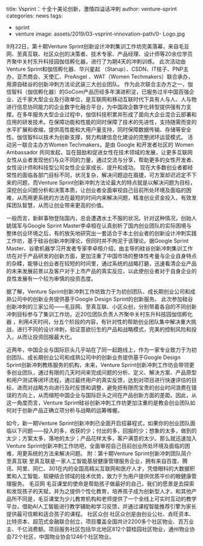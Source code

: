 title: Vsprint：十全十美论创新，激情四溢话冲刺
author: venture-sprint
categories: news
tags:
  - sprint
  - venture
image: assets/2019/03-vsprint-innovation-path/0- Logo.jpg

9月22日，第十期Venture Sprint创新设计冲刺集训工作坊完美落幕，来自毛豆网、至真互联、社区众创的决策者、技术专家、产品经理、设计师等20余位学员齐聚中关村东升科技园伽信孵化器，进行了为期4天的冲刺训练。
此次活动由Venture Sprint和伽信孵化器、华兴星起 （Starup）、CSDN、IT桔子、PNP主办，亚杰商会、天使汇、PreAngel 、WAT（Women Techmakers）联合承办，用源自硅谷的创新冲刺方法论武装三大创业团队。
作为此次联合主办方之一，伽信智科（伽信孵化器）的GoCom产品历经多年演进积淀，已服务过半中国百强企业、近千家大型企业及行政单位，是互联网和移动互联时代下具有人与人、人与物进行信息协同能力的企业数字化融合平台，为中国政企数字化转型提供强有力支撑。在多年服务大型企业过程中，伽信科技积累并形成了面向大企业混合云部署和应用的研发技术。在保障功能和性能的同时保障了技术的先进性，支持随需而变的水平扩展和收缩，提供高性能和大用户量支持，同时保障数据传输、存储等安全性。伽信智科以技术为创新支撑，努力构建信息化建设的完整闭环运营模式。
活动另一联合主办方Women Techmakers，是由 Google 和开发者社区的 Women Ambassador 共同发起，旨在鼓励和促进女性在技术领域的发展，让更多互联网女性从业者发现他们与众不同的力量，通过交流与分享，帮助更多的女性开发者、女性设计师和科技型公司女性企业家成长、提升和成功。
现在大多数创业者都经常性的面临各部门目标不同，状况复杂，解决问题迫在眉捷，可方案却迟迟定不下来的问题，而Venture Sprint创新冲刺方法论最大的特点就是以解决问题为目标，深挖创业问题分析和决策本质，让创业者全面审视自己目前所处环境及面临的困难，从而用更系统的方法在最短的时间内来解决问题，精准创业资金投入，有效发挥团队智慧，从而让创业带来更高的价值。
 
 
 
一般而言，新鲜事物登陆国内，总会遭遇水土不服的状况。针对这种情况，创始人姚瑞军与Google Sprint Master李卓桓在认真剖析了国内创业团队的实际困境与整体创业环境之后，有的放矢地研究出一套适合于本土创业者的创新设计冲刺实践工作坊，基于硅谷创新冲刺理论，但同时并不拘泥于该理论。据Google Sprint Master、谷歌机器学习开发者专家李卓桓介绍，由主导的硅谷创新冲刺集训工作坊在对于产品研发的创新方面，更加注重了中国市场的整体性考量与企业自身特点的杂糅，能够让创业者在较短的时间里，通过系统的战略打磨，迅速看清企业产品的未来发展前景以及客户对于上市产品的真实反应，以此使创业者对于自身企业的良性发展有一个较为审慎的投资态度。
 
据了解，Venture Sprint创新冲刺工作坊致力于为初创团队、成长期创业公司和成熟公司中的创新业务提供基于Google Design Sprint的创新服务。
此次参加硅谷创新冲刺的三家公司——毛豆网、至真互联、小区众创，分别带着各自的不同创新冲刺目标参与了集训工作坊。近20位团队负责人齐聚中关村东升科技园伽信孵化器 ，利用4天时间，分五个阶段的内容，有针对性的帮助创业团队集中解决重大挑战，进行不同的设计冲刺，验证意欲衍生的产品和战略模式，完美的控制风险和投入，从而让投资回报最大化。
 
近两年，中国企业与国际巨头几乎站在了同一起跑线上，作为一家专业致力于为初创团队、成长期创业公司和成熟公司中的创新业务提供基于Google Design Sprint创新冲刺教练服务的机构，未来，Venture Sprint创新冲刺工作坊会带领更多创业团队，通过有限的几天时间来完成问题的分析、定义、解决方案、产品原型和用户测试等闭环流程，通过最终用户的真实反馈，达到对项目进行快速评估的目标，进而对战略方向进行及时反馈和调整，避免把有限而宝贵的创业时间浪费在错误的方向上，从而缩短中国企业与国际巨头之间在产品创新方面的差距。因此，从这一角度而言，Venture Sprint硅谷创新冲刺工作坊更加注重的是教会创业团队如何对于创新产品正确立项分析与战略的运筹帷幄。
 
如今，新一期Venture Sprint创新冲刺已全面开启招募程式，如果你的创业团队面临以下问题——投入的多，收获的少；付出的多，回报的少；想象的太多，做到的太少；方案太多，落地的太少；产品花样太多，客户满意的太少。那么就迅速加入Venture Sprint创新冲刺工作坊吧，全面审视自己目前创业所处环境及面临的困难，用更系统的方法来解决问题。
附：第十期Venture Sprint创新冲刺团队简介
至真互联
至真互联是一家人工智能基层健康管理服务企业，拥有来自百度、腾讯、阿里、同仁、301在内的全国高精尖互联网和医疗人才，凭借眼科的大数据积累和人工智能、软硬结合领域的技术优势，致力于为用户提供优质平价的眼健康管理服务。
毛豆网
毛豆课堂的使命是帮助孩子做最好的自己，我们的愿景是去探索和发现孩子的天赋，并为之提供个性化教育，培养孩子成为创新型人才。和其他产品所不同是，毛豆课堂为少儿教育机构和老师提供了一个全线上可实时互动的教学平台，借助AI人工智能进行教学辅助和学习反馈，并通过课程智能推荐引擎为家长提供最可信赖和适合孩子的课程。
社区众创
社区众创是由创业公社、垚旺资本、比特资本、超范式金融联合创立，项目覆盖全国共计2200多个社区物业、百万业主、千亿消费额。项目服务社区包括华北地区812个碧桂园社区物业，通州物业协会72个社区，中国物业协会1246个社区物业。

